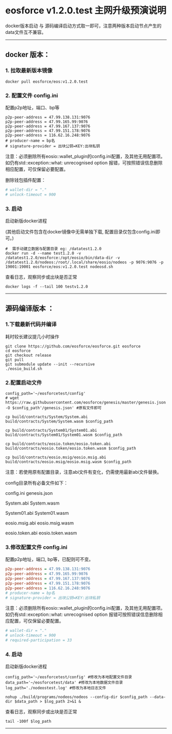# eosforce v1.2.0.test 主网升级预演说明

docker版本启动 与 源码编译启动方式取一即可，注意两种版本启动节点产生的data文件互不兼容。

-----
## docker 版本：

### 1. 拉取最新版本镜像

```shell
docker pull eosforce/eos:v1.2.0.test
```

### 2. 配置文件 config.ini

配置p2p地址，端口、bp等

```shell
p2p-peer-address = 47.99.138.131:9076
p2p-peer-address = 47.99.165.99:9076
p2p-peer-address = 47.99.167.137:9076
p2p-peer-address = 47.99.151.178:9076
p2p-peer-address = 116.62.16.248:9076
# producer-name = bp名
# signature-provider = 出块公钥=KEY:出块私钥
```

注意：必须删除所有eosio::wallet_plugin的config.ini配置，及其他无用配置项。如仍有std::exception::what: unrecognised option 报错，可按照错误信息删除相应配置，可仅保留必要配置。

删除钱包插件配置：
```ini
# wallet-dir = "."
# unlock-timeout = 900
```

### 3. 启动

启动新版docker进程

(其他启动文件包含在docker镜像中无需单独下载,  配置目录仅包含config.ini即可。)

```shell
#  需手动建立数据与配置目录 eg: /datatest1.2.0
docker run -d --name test1.2.0 -v /datatest1.2.0/eosforce:/opt/eosio/bin/data-dir -v /datatest1.2.0/nodeos:/root/.local/share/eosio/nodeos -p 9076:9076 -p 19001:19001 eosforce/eos:v1.2.0.test nodeosd.sh

```

查看日志，观察同步或出块是否正常
```shell
docker logs -f --tail 100 testv1.2.0
```

----
## 源码编译版本 ：

### 1.下载最新代码并编译

耗时较长建议提几小时操作

```shell
git clone https://github.com/eosforce/eosforce.git eosforce
cd eosforce 
git checkout release
git pull
git submodule update --init --recursive
./eosio_build.sh
```

### 2.配置启动文件

```shell
config_path='~/eosforcetest/config'
# wget https://raw.githubusercontent.com/eosforce/genesis/master/genesis.json -O $config_path'/genesis.json' #原有文件即可

cp build/contracts/System/System.abi build/contracts/System/System.wasm $config_path

cp build/contracts/System01/System01.abi build/contracts/System01/System01.wasm $config_path

cp build/contracts/eosio.token/eosio.token.abi build/contracts/eosio.token/eosio.token.wasm $config_path

cp build/contracts/eosio.msig/eosio.msig.abi build/contracts/eosio.msig/eosio.msig.wasm $config_path

```
注意：若使用原有配置目录，注意abi文件有变化，仍需使用最新abi文件替换。

config目录所有必备文件如下：

config.ini  genesis.json

System.abi  System.wasm  

System01.abi  System01.wasm  

eosio.msig.abi  eosio.msig.wasm  

eosio.token.abi  eosio.token.wasm  


### 3.修改配置文件 config.ini

配置p2p地址，端口, bp等，已配则可不变。

```ini
p2p-peer-address = 47.99.138.131:9076
p2p-peer-address = 47.99.165.99:9076
p2p-peer-address = 47.99.167.137:9076
p2p-peer-address = 47.99.151.178:9076
p2p-peer-address = 116.62.16.248:9076
# producer-name = bp名
# signature-provider = 出块公钥=KEY:出块私钥
```

注意：必须删除所有eosio::wallet_plugin的config.ini配置，及其他无用配置项。如仍有std::exception::what: unrecognised option 报错可按照错误信息删除相应配置，可仅保留必要配置。

```ini
# wallet-dir = "."
# unlock-timeout = 900
# required-participation = 33
```

### 4. 启动

启动新版docker进程

```shell
config_path='~/eosforcetest/config' #修改为本地配置文件目录
data_path='~/eosforcetest/data'	#修改为本地数据文件目录
log_path='./nodeostest.log'	#修改为本地日志文件

nohup ./build/programs/nodeos/nodeos --config-dir $config_path --data-dir $data_path > $log_path 2>&1 &
```

查看日志，观察同步或出块是否正常

```shell
tail -100f $log_path
```

------

